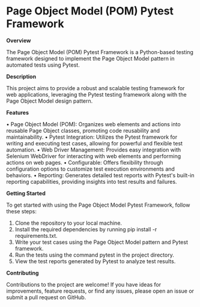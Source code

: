 # Page Object Model (POM) Pytest Framework

**Overview**

The Page Object Model (POM) Pytest Framework is a Python-based testing framework designed to implement the Page Object Model pattern in automated tests using Pytest.


**Description**

This project aims to provide a robust and scalable testing framework for web applications, leveraging the Pytest testing framework along with the Page Object Model design pattern.


**Features**

•	Page Object Model (POM): Organizes web elements and actions into reusable Page Object classes, promoting code reusability and maintainability.
•	Pytest Integration: Utilizes the Pytest framework for writing and executing test cases, allowing for powerful and flexible test automation.
•	Web Driver Management: Provides easy integration with Selenium WebDriver for interacting with web elements and performing actions on web pages.
•	Configurable: Offers flexibility through configuration options to customize test execution environments and behaviors.
•	Reporting: Generates detailed test reports with Pytest's built-in reporting capabilities, providing insights into test results and failures.


**Getting Started**

To get started with using the Page Object Model Pytest Framework, follow these steps:
1.	Clone the repository to your local machine.
2.	Install the required dependencies by running pip install -r requirements.txt.
3.	Write your test cases using the Page Object Model pattern and Pytest framework.
4.	Run the tests using the command pytest in the project directory.
5.	View the test reports generated by Pytest to analyze test results.


**Contributing**

Contributions to the project are welcome! If you have ideas for improvements, feature requests, or find any issues, please open an issue or submit a pull request on GitHub.


